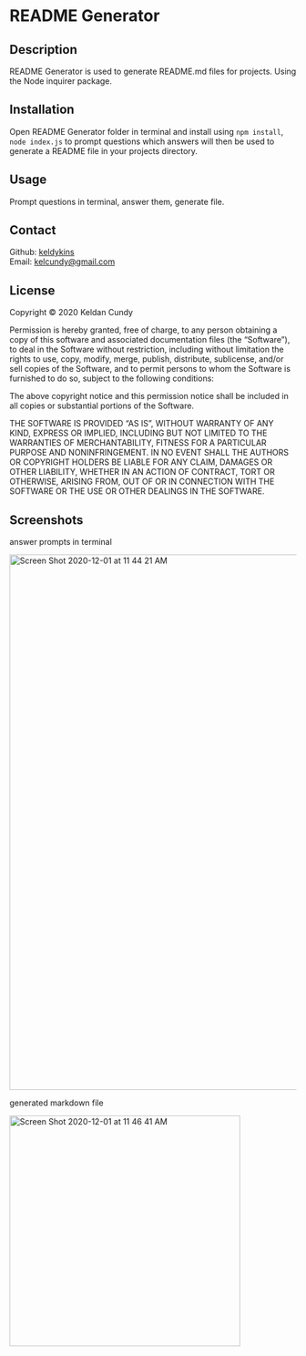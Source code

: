 # README Generator

## Description

README Generator is used to generate README.md files for projects. Using the Node inquirer package.

## Installation

Open README Generator folder in terminal and install using `npm install`, `node index.js` to prompt questions which answers will then be used to generate a README file in your projects directory.

## Usage

Prompt questions in terminal, answer them, generate file.

## Contact

Github: [keldykins](http://github.com/keldykins)
<br />
Email: [kelcundy@gmail.com](kelcundy@gmail.com)

## License

Copyright © 2020 Keldan Cundy

Permission is hereby granted, free of charge, to any person obtaining a copy of this software and associated documentation files (the “Software”), to deal in the Software without restriction, including without limitation the rights to use, copy, modify, merge, publish, distribute, sublicense, and/or sell copies of the Software, and to permit persons to whom the Software is furnished to do so, subject to the following conditions:

The above copyright notice and this permission notice shall be included in all copies or substantial portions of the Software.

THE SOFTWARE IS PROVIDED “AS IS”, WITHOUT WARRANTY OF ANY KIND, EXPRESS OR IMPLIED, INCLUDING BUT NOT LIMITED TO THE WARRANTIES OF MERCHANTABILITY, FITNESS FOR A PARTICULAR PURPOSE AND NONINFRINGEMENT. IN NO EVENT SHALL THE AUTHORS OR COPYRIGHT HOLDERS BE LIABLE FOR ANY CLAIM, DAMAGES OR OTHER LIABILITY, WHETHER IN AN ACTION OF CONTRACT, TORT OR OTHERWISE, ARISING FROM, OUT OF OR IN CONNECTION WITH THE SOFTWARE OR THE USE OR OTHER DEALINGS IN THE SOFTWARE.

## Screenshots

answer prompts in terminal

<img width="940" alt="Screen Shot 2020-12-01 at 11 44 21 AM" src="https://user-images.githubusercontent.com/66789135/100783530-2231d180-33cb-11eb-9e50-1bf2f7797cd3.png">

generated markdown file

<img width="405" alt="Screen Shot 2020-12-01 at 11 46 41 AM" src="https://user-images.githubusercontent.com/66789135/100783438-02021280-33cb-11eb-954c-1da94eeb5de0.png">

